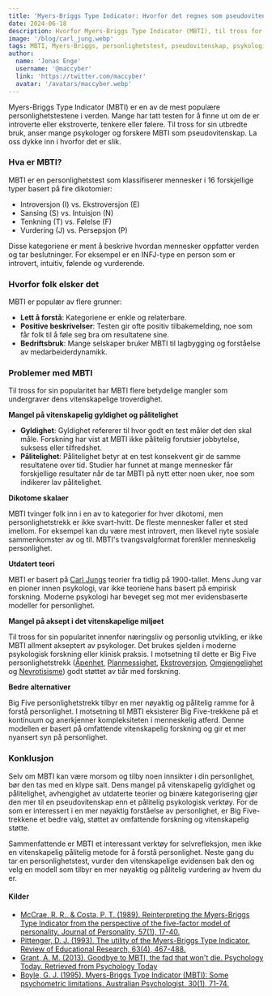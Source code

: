 ```yaml
---
title: 'Myers-Briggs Type Indicator: Hvorfor det regnes som pseudovitenskap'
date: 2024-06-18
description: Hvorfor Myers-Briggs Type Indicator (MBTI), til tross for sin popularitet, regnes som pseudovitenskap på grunn av manglende vitenskapelig gyldighet, pålitelighet og dens utdaterte teoretiske grunnlag.
image: '/blog/carl_jung.webp'
tags: MBTI, Myers-Briggs, personlighetstest, pseudovitenskap, psykologi, personlighetstyper, Carl Jung, Big Five personlighetstrekk, vitenskapelig gyldighet, pålitelighet, personlighetsvurdering, personlighetsforskning, introversjon, ekstroversjon, sansing, intuisjon, tenkning, følelse, vurdering, persepsjon, bedriftslagbygging, psykologiske verktøy, evidensbaserte modeller
author:
  name: 'Jonas Enge'
  username: '@maccyber'
  link: 'https://twitter.com/maccyber'
  avatar: '/avatars/maccyber.webp'
---
```


Myers-Briggs Type Indicator (MBTI) er en av de mest populære personlighetstestene i verden. Mange har tatt testen for å finne ut om de er introverte eller ekstroverte, tenkere eller følere. Til tross for sin utbredte bruk, anser mange psykologer og forskere MBTI som pseudovitenskap. La oss dykke inn i hvorfor det er slik.

### Hva er MBTI?

MBTI er en personlighetstest som klassifiserer mennesker i 16 forskjellige typer basert på fire dikotomier:

- Introversjon (I) vs. Ekstroversjon (E)
- Sansing (S) vs. Intuisjon (N)
- Tenkning (T) vs. Følelse (F)
- Vurdering (J) vs. Persepsjon (P)

Disse kategoriene er ment å beskrive hvordan mennesker oppfatter verden og tar beslutninger. For eksempel er en INFJ-type en person som er introvert, intuitiv, følende og vurderende.

### Hvorfor folk elsker det

MBTI er populær av flere grunner:

- **Lett å forstå**: Kategoriene er enkle og relaterbare.
- **Positive beskrivelser**: Testen gir ofte positiv tilbakemelding, noe som får folk til å føle seg bra om resultatene sine.
- **Bedriftsbruk**: Mange selskaper bruker MBTI til lagbygging og forståelse av medarbeiderdynamikk.

### Problemer med MBTI

Til tross for sin popularitet har MBTI flere betydelige mangler som undergraver dens vitenskapelige troverdighet.

**Mangel på vitenskapelig gyldighet og pålitelighet**

- **Gyldighet**: Gyldighet refererer til hvor godt en test måler det den skal måle. Forskning har vist at MBTI ikke pålitelig forutsier jobbytelse, suksess eller tilfredshet.
- **Pålitelighet**: Pålitelighet betyr at en test konsekvent gir de samme resultatene over tid. Studier har funnet at mange mennesker får forskjellige resultater når de tar MBTI på nytt etter noen uker, noe som indikerer lav pålitelighet.

**Dikotome skalaer**

MBTI tvinger folk inn i en av to kategorier for hver dikotomi, men personlighetstrekk er ikke svart-hvitt. De fleste mennesker faller et sted imellom. For eksempel kan du være mest introvert, men likevel nyte sosiale sammenkomster av og til. MBTI's tvangsvalgformat forenkler menneskelig personlighet.

**Utdatert teori**

MBTI er basert på [Carl Jungs](/articles/carl_jung) teorier fra tidlig på 1900-tallet. Mens Jung var en pioner innen psykologi, var ikke teoriene hans basert på empirisk forskning. Moderne psykologi har beveget seg mot mer evidensbaserte modeller for personlighet.

**Mangel på aksept i det vitenskapelige miljøet**

Til tross for sin popularitet innenfor næringsliv og personlig utvikling, er ikke MBTI allment akseptert av psykologer. Det brukes sjelden i moderne psykologisk forskning eller klinisk praksis. I motsetning til dette er Big Five personlighetstrekk ([Åpenhet](/articles/openness_to_experience), [Planmessighet](/articles/conscientiousness), [Ekstroversjon](/articles/extraversion), [Omgjengelighet](/articles/agreeableness) og [Nevrotisisme](/articles/neuroticism)) godt støttet av tiår med forskning.

**Bedre alternativer**

Big Five personlighetstrekk tilbyr en mer nøyaktig og pålitelig ramme for å forstå personlighet. I motsetning til MBTI eksisterer Big Five-trekkene på et kontinuum og anerkjenner kompleksiteten i menneskelig atferd. Denne modellen er basert på omfattende vitenskapelig forskning og gir et mer nyansert syn på personlighet.

### Konklusjon

Selv om MBTI kan være morsom og tilby noen innsikter i din personlighet, bør den tas med en klype salt. Dens mangel på vitenskapelig gyldighet og pålitelighet, avhengighet av utdaterte teorier og binære kategorisering gjør den mer til en pseudovitenskap enn et pålitelig psykologisk verktøy. For de som er interessert i en mer nøyaktig forståelse av personlighet, er Big Five-trekkene et bedre valg, støttet av omfattende forskning og vitenskapelig støtte.

Sammenfattende er MBTI et interessant verktøy for selvrefleksjon, men ikke en vitenskapelig pålitelig metode for å forstå personlighet. Neste gang du tar en personlighetstest, vurder den vitenskapelige evidensen bak den og velg en modell som tilbyr en mer nøyaktig og pålitelig vurdering av hvem du er.

#### **Kilder**

- [McCrae, R. R., & Costa, P. T. (1989). Reinterpreting the Myers-Briggs Type Indicator from the perspective of the five-factor model of personality. Journal of Personality, 57(1), 17-40.](https://doi.org/10.1111/j.1467-6494.1989.tb00759.x)
- [Pittenger, D. J. (1993). The utility of the Myers-Briggs Type Indicator. Review of Educational Research, 63(4), 467-488.](https://doi.org/10.3102/00346543063004467)
- [Grant, A. M. (2013). Goodbye to MBTI, the fad that won't die. Psychology Today. Retrieved from Psychology Today](https://www.psychologytoday.com/us/blog/give-and-take/201309/goodbye-to-mbti-the-fad-that-wont-die)
- [Boyle, G. J. (1995). Myers-Briggs Type Indicator (MBTI): Some psychometric limitations. Australian Psychologist, 30(1), 71-74.](https://doi.org/10.1080/00050069508259607)
